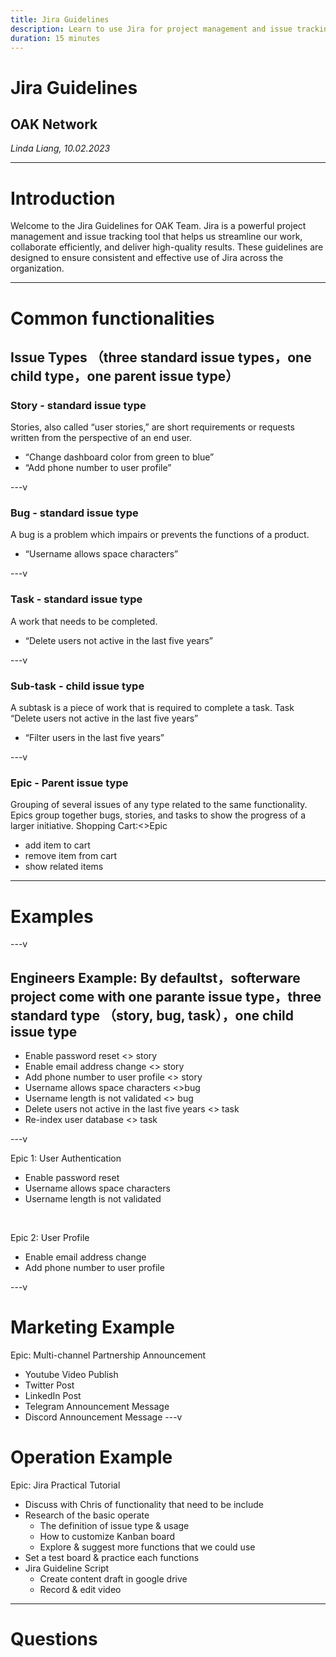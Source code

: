 ```yaml
---
title: Jira Guidelines
description: Learn to use Jira for project management and issue tracking.
duration: 15 minutes
---
```


# Jira Guidelines
## OAK Network
*Linda Liang, 10.02.2023*

---

# Introduction

Welcome to the Jira Guidelines for OAK Team. Jira is a powerful project management and issue tracking tool that helps us streamline our work, collaborate efficiently, and deliver high-quality results. These guidelines are designed to ensure consistent and effective use of Jira across the organization.

---

# Common functionalities
## Issue Types （three standard issue types，one child type，one parent issue type） 

### Story - standard issue type
Stories, also called “user stories,” are short requirements or requests written from the perspective of an end user.
- “Change dashboard color from green to blue”
- “Add phone number to user profile” 

---v

### Bug - standard issue type
A bug is a problem which impairs or prevents the functions of a product.
- “Username allows space characters” 

---v

### Task - standard issue type
A work that needs to be completed. 
- “Delete users not active in the last five years”

---v

### Sub-task - child issue type 
A subtask is a piece of work that is required to complete a task.
Task “Delete users not active in the last five years”
- “Filter users in the last five years”

---v

### Epic - Parent issue type
Grouping of several issues of any type related to the same functionality. Epics group together bugs, stories, and tasks to show the progress of a larger initiative.
Shopping Cart:<>Epic
- add item to cart 
- remove item from cart 
- show related items 

---

# Examples

---v

## Engineers Example:  By defaultst，softerware project come with one parante issue type，three standard type （story, bug, task），one child issue type
- Enable password reset <> story 
- Enable email address change <> story
- Add phone number to user profile <> story
- Username allows space characters <>bug
- Username length is not validated <> bug
- Delete users not active in the last five years <> task
- Re-index user database <> task

---v

Epic 1: User Authentication
- Enable password reset 
- Username allows space characters 
- Username length is not validated 

<br />

Epic 2: User Profile 
- Enable email address change 
- Add phone number to user profile 

---v
# Marketing Example

Epic: Multi-channel Partnership Announcement
- Youtube Video Publish
- Twitter Post
- LinkedIn Post
- Telegram Announcement Message
- Discord Announcement Message
---v

# Operation Example
Epic: Jira Practical Tutorial  
- Discuss with Chris of functionality that need to be include  
- Research of the basic operate
  - The definition of issue type & usage 
  - How to customize Kanban board 
  - Explore & suggest more functions that we could use
- Set a test board & practice each functions 
- Jira Guideline Script 
  - Create content draft in google drive
  - Record & edit video

---

<!-- .slide: data-background-color="#4A2439" -->

# Questions
